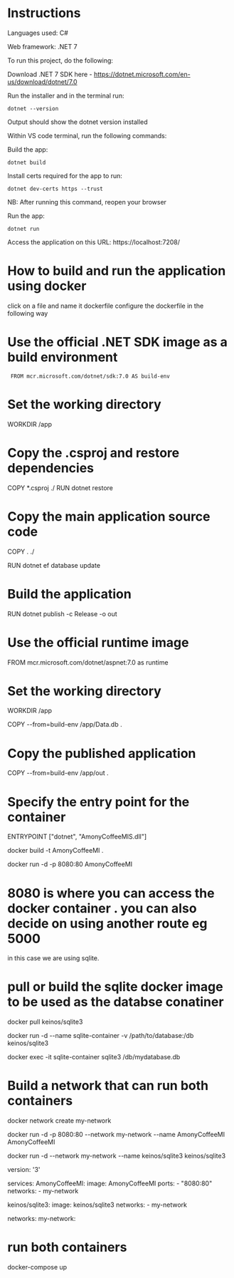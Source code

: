 # Instructions

Languages used: C#

Web framework: .NET 7

To run this project, do the following:

Download .NET 7 SDK here - https://dotnet.microsoft.com/en-us/download/dotnet/7.0

Run the installer and in the terminal run: 

```dotnet --version```

Output should show the dotnet version installed



Within VS code terminal, run the following commands:

Build the app:

```dotnet build```

Install certs required for the app to run:

```dotnet dev-certs https --trust```

NB: After running this command, reopen your browser


Run the app: 

```dotnet run```

Access the application on this URL: https://localhost:7208/

<!-- BUILD -->

# How to build and run the application using docker  


   click on a file and name it dockerfile
   configure the dockerfile in the following way

   # Use the official .NET SDK image as a build environment
     FROM mcr.microsoft.com/dotnet/sdk:7.0 AS build-env 

# Set the working directory
WORKDIR /app

# Copy the .csproj and restore dependencies
COPY *.csproj ./
RUN dotnet restore

# Copy the main application source code
COPY . ./

RUN dotnet ef database update

# Build the application
RUN dotnet publish -c Release -o out

# Use the official runtime image
FROM mcr.microsoft.com/dotnet/aspnet:7.0 as runtime

# Set the working directory
WORKDIR /app

COPY --from=build-env /app/Data.db .

# Copy the published application
COPY --from=build-env /app/out .

# Specify the entry point for the container
ENTRYPOINT ["dotnet", "AmonyCoffeeMIS.dll"]
 
<!-- build a docker image from the dockerfile by running the following commmand -->
  docker build -t AmonyCoffeeMI .


 <!-- run the image to create a container with the following command -->
  docker run -d -p 8080:80 AmonyCoffeeMI

 #  8080 is where you can access the docker container . you can also decide on using another route eg 5000

  <!-- to configure the databse  -->
  in this case we are using sqlite.
  # pull or build the sqlite docker image to be used as the databse conatiner
  docker pull keinos/sqlite3

  <!-- build a container -->
  docker run -d --name sqlite-container -v /path/to/database:/db keinos/sqlite3

docker exec -it sqlite-container sqlite3 /db/mydatabase.db


   <!-- after having 2 containers one for the application and the other for the database  -->
   # Build a network that can run both containers
      
<!-- Create a Docker network -->
docker network create my-network

 <!-- Run your .NET app container and connect it to the network -->
docker run -d -p 8080:80 --network my-network --name AmonyCoffeeMI AmonyCoffeeMI

<!-- Run another container and connect it to the same network -->
docker run -d --network my-network --name  keinos/sqlite3  keinos/sqlite3



<!-- build a docker-compose.yml file  -->
version: '3'

services:
 AmonyCoffeeMI:
    image: AmonyCoffeeMI
    ports:
      - "8080:80"
    networks:
      - my-network

  keinos/sqlite3:
    image: keinos/sqlite3
    networks:
      - my-network

networks:
  my-network:


# run both containers
   docker-compose up

   


